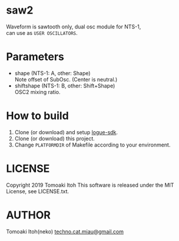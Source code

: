 # saw2
Waveform is sawtooth only, dual osc module for NTS-1,  
can use as `USER OSCILLATORS`.

# Parameters
- shape (NTS-1: A, other: Shape)  
Note offset of SubOsc. (Center is neutral.)
- shiftshape (NTS-1: B, other: Shift+Shape)  
OSC2 mixing ratio.

# How to build
1. Clone (or download) and setup [logue-sdk](https://github.com/korginc/logue-sdk).
1. Clone (or download) this project.
1. Change `PLATFORMDIR` of Makefile according to your environment.

# LICENSE
Copyright 2019 Tomoaki Itoh
This software is released under the MIT License, see LICENSE.txt.

# AUTHOR
Tomoaki Itoh(neko) techno.cat.miau@gmail.com
